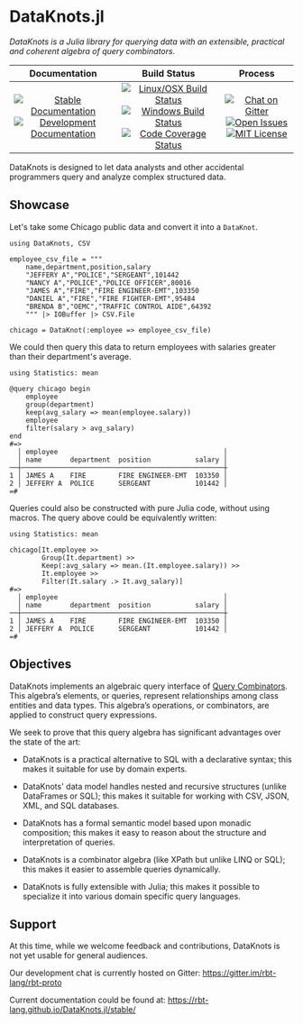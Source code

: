 # DataKnots.jl

*DataKnots is a Julia library for querying data with
an extensible, practical and coherent algebra of query
combinators.*

**Documentation** | **Build Status** | **Process**
:---: | :---: | :---:
[![Stable Documentation][doc-rel-img]][doc-rel-url] [![Development Documentation][doc-dev-img]][doc-dev-url] | [![Linux/OSX Build Status][travis-img]][travis-url] [![Windows Build Status][appveyor-img]][appveyor-url] [![Code Coverage Status][codecov-img]][codecov-url] | [![Chat on Gitter][gitter-img]][gitter-url] [![Open Issues][issues-img]][issues-url] [![MIT License][license-img]][license-url]

DataKnots is designed to let data analysts and other
accidental programmers query and analyze complex
structured data.

## Showcase

Let's take some Chicago public data and convert it
into a `DataKnot`.

    using DataKnots, CSV

    employee_csv_file = """
        name,department,position,salary
        "JEFFERY A","POLICE","SERGEANT",101442
        "NANCY A","POLICE","POLICE OFFICER",80016
        "JAMES A","FIRE","FIRE ENGINEER-EMT",103350
        "DANIEL A","FIRE","FIRE FIGHTER-EMT",95484
        "BRENDA B","OEMC","TRAFFIC CONTROL AIDE",64392
        """ |> IOBuffer |> CSV.File

    chicago = DataKnot(:employee => employee_csv_file)

We could then query this data to return employees with
salaries greater than their department's average.

    using Statistics: mean

    @query chicago begin
        employee
        group(department)
        keep(avg_salary => mean(employee.salary))
        employee
        filter(salary > avg_salary)
    end
    #=>
      │ employee                                         │
      │ name       department  position           salary │
    ──┼──────────────────────────────────────────────────┼
    1 │ JAMES A    FIRE        FIRE ENGINEER-EMT  103350 │
    2 │ JEFFERY A  POLICE      SERGEANT           101442 │
    =#

Queries could also be constructed with pure Julia code,
without using macros. The query above could be
equivalently written:

    using Statistics: mean

    chicago[It.employee >>
            Group(It.department) >>
            Keep(:avg_salary => mean.(It.employee.salary)) >>
            It.employee >>
            Filter(It.salary .> It.avg_salary)]
    #=>
      │ employee                                         │
      │ name       department  position           salary │
    ──┼──────────────────────────────────────────────────┼
    1 │ JAMES A    FIRE        FIRE ENGINEER-EMT  103350 │
    2 │ JEFFERY A  POLICE      SERGEANT           101442 │
    =#

## Objectives

DataKnots implements an algebraic query interface of
[Query Combinators]. This algebra’s elements, or queries,
represent relationships among class entities and data
types. This algebra’s operations, or combinators, are
applied to construct query expressions.

We seek to prove that this query algebra has
significant advantages over the state of the art:

* DataKnots is a practical alternative to SQL with
  a declarative syntax; this makes it suitable for
  use by domain experts.

* DataKnots' data model handles nested and recursive
  structures (unlike DataFrames or SQL); this makes
  it suitable for working with CSV, JSON, XML, and
  SQL databases.

* DataKnots has a formal semantic model based upon
  monadic composition; this makes it easy to reason
  about the structure and interpretation of queries.

* DataKnots is a combinator algebra (like XPath but
  unlike LINQ or SQL); this makes it easier to assemble
  queries dynamically.

* DataKnots is fully extensible with Julia; this makes
  it possible to specialize it into various domain
  specific query languages.

## Support

At this time, while we welcome feedback and contributions,
DataKnots is not yet usable for general audiences.

Our development chat is currently hosted on Gitter:
https://gitter.im/rbt-lang/rbt-proto

Current documentation could be found at:
https://rbt-lang.github.io/DataKnots.jl/stable/

[travis-img]: https://travis-ci.org/rbt-lang/DataKnots.jl.svg?branch=master
[travis-url]: https://travis-ci.org/rbt-lang/DataKnots.jl
[appveyor-img]: https://ci.appveyor.com/api/projects/status/github/rbt-lang/DataKnots.jl?branch=master&svg=true
[appveyor-url]: https://ci.appveyor.com/project/rbt-lang/dataknots-jl/branch/master
[codecov-img]: https://codecov.io/gh/rbt-lang/DataKnots.jl/branch/master/graph/badge.svg
[codecov-url]: https://codecov.io/gh/rbt-lang/DataKnots.jl
[issues-img]: https://img.shields.io/github/issues/rbt-lang/DataKnots.jl.svg
[issues-url]: https://github.com/rbt-lang/DataKnots.jl/issues
[doc-dev-img]: https://img.shields.io/badge/docs-dev-blue.svg
[doc-rel-img]: https://img.shields.io/badge/docs-stable-green.svg
[doc-dev-url]: https://rbt-lang.github.io/DataKnots.jl/dev/
[doc-rel-url]: https://rbt-lang.github.io/DataKnots.jl/stable/
[license-img]: https://img.shields.io/badge/license-MIT-brightgreen.svg
[license-url]: https://raw.githubusercontent.com/rbt-lang/DataKnots.jl/master/LICENSE.md
[gitter-img]: https://img.shields.io/gitter/room/rbt-lang/rbt-proto.svg?color=%23753a88
[gitter-url]: https://gitter.im/rbt-lang/rbt-proto/
[Query Combinators]: https://arxiv.org/abs/1702.08409
